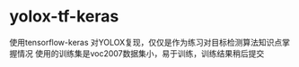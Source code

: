 # yolox-tf-keras
使用tensorflow-keras 对YOLOX复现，仅仅是作为练习对目标检测算法知识点掌握情况
使用的训练集是voc2007数据集小，易于训练，训练结果稍后提交





















